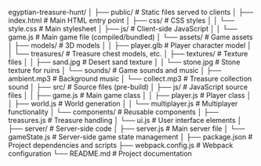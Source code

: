 egyptian-treasure-hunt/
│
├── public/                  # Static files served to clients
│   ├── index.html           # Main HTML entry point
│   ├── css/                 # CSS styles
│   │   └── style.css        # Main stylesheet
│   ├── js/                  # Client-side JavaScript
│   │   └── game.js          # Main game file (compiled/bundled)
│   └── assets/              # Game assets
│       ├── models/          # 3D models
│       │   ├── player.glb   # Player character model
│       │   └── treasures/   # Treasure chest models, etc.
│       ├── textures/        # Texture files
│       │   ├── sand.jpg     # Desert sand texture
│       │   └── stone.jpg    # Stone texture for ruins
│       └── sounds/          # Game sounds and music
│           ├── ambient.mp3  # Background music
│           └── collect.mp3  # Treasure collection sound
│
├── src/                     # Source files (pre-build)
│   ├── js/                  # JavaScript source files
│   │   ├── game.js          # Main game class
│   │   ├── player.js        # Player class
│   │   ├── world.js         # World generation
│   │   └── multiplayer.js   # Multiplayer functionality
│   └── components/          # Reusable components
│       ├── treasures.js     # Treasure handling
│       └── ui.js            # User interface elements
│
├── server/                  # Server-side code
│   ├── server.js            # Main server file
│   └── gameState.js         # Server-side game state management
│
├── package.json             # Project dependencies and scripts
├── webpack.config.js        # Webpack configuration
└── README.md                # Project documentation